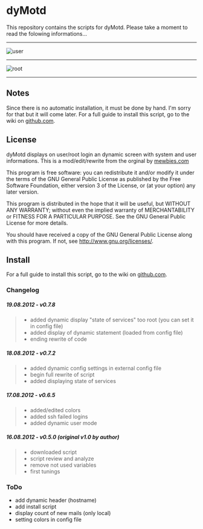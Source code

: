 # dyMotd

This repository contains the scripts for dyMotd. Please take a moment to read the folowing informations...

________

![user](http://www.abload.de/img/loggedin_userjou3s.jpg)
________

![root](http://www.abload.de/img/loggedin_rootevug6.jpg)
________


## Notes

Since there is no automatic installation, it must be done by hand. I'm sorry for that but it will come later. For a full guide to install this script, go to the wiki on [github.com][].


## License

dyMotd displays on user/root login an dynamic screen with system and user informations. This is a mod/edit/rewrite from the orginal by [mewbies.com][]

This program is free software: you can redistribute it and/or modify it under the terms of the GNU General Public License as published by the Free Software Foundation, either version 3 of the License, or (at your option) any later version.

This program is distributed in the hope that it will be useful, but WITHOUT ANY WARRANTY; without even the implied warranty of MERCHANTABILITY or FITNESS FOR A PARTICULAR PURPOSE.  See the GNU General Public License for more details.

You should have received a copy of the GNU General Public License along with this program.  If not, see <http://www.gnu.org/licenses/>.


## Install

For a full guide to install this script, go to the wiki on [github.com][].


### Changelog

##### 19.08.2012 - v0.7.8
> * added dynamic display "state of services" too root (you can set it in config file)
> * added display of dynamic statement (loaded from config file)
> * ending rewrite of code

##### 18.08.2012 - v0.7.2
> * added dynamic config settings in external config file
> * begin full rewrite of script
> * added displaying state of services
 
##### 17.08.2012 - v0.6.5
> * added/edited colors
> * added ssh failed logins
> * added dynamic user mode
 
##### 16.08.2012 - v0.5.0 (original v1.0 by author)
> * downloaded script
> * script review and analyze
> * remove not used variables
> * first tunings


### ToDo

 * add dynamic header (hostname)
 * add install script
 * display count of new mails (only local)
 * setting colors in config file
 
 
 
 
[mewbies.com]:         http://mewbies.com/how_to_customize_your_console_login_message_tutorial.htm
[github.com]:         http://github.com/iptoux/dyMotd/wiki
[Pull Request]:         https://github.com/iptoux/dyMotd/pulls

